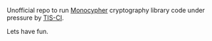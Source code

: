 Unofficial repo to run [Monocypher](https://monocypher.org/) cryptography library code under pressure by [TIS-CI](https://ci.trust-in-soft.com/).

Lets have fun.

